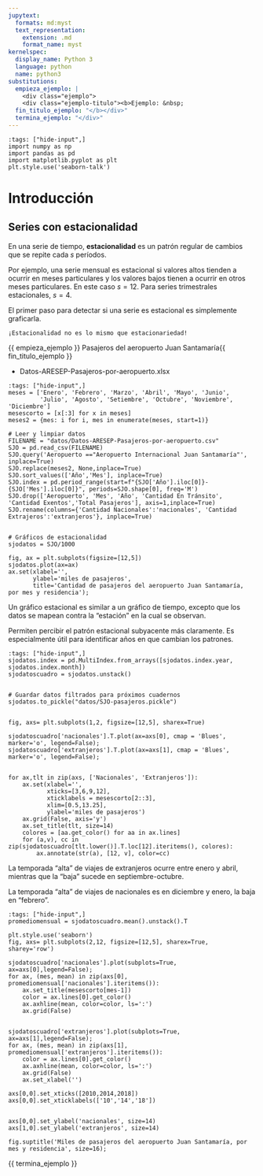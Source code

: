 ```yaml
---
jupytext:
  formats: md:myst
  text_representation:
    extension: .md
    format_name: myst
kernelspec:
  display_name: Python 3
  language: python
  name: python3
substitutions:
  empieza_ejemplo: |
    <div class="ejemplo">
    <div class="ejemplo-titulo"><b>Ejemplo: &nbsp;
  fin_titulo_ejemplo: "</b></div>"
  termina_ejemplo: "</div>"
---
```


```{code-cell} ipython3
:tags: ["hide-input",]
import numpy as np
import pandas as pd
import matplotlib.pyplot as plt
plt.style.use('seaborn-talk')
```

# Introducción

## Series con estacionalidad

En una serie de tiempo, **estacionalidad** es un patrón regular de cambios que se repite cada $s$ períodos.

Por ejemplo, una serie mensual es estacional si valores altos tienden a ocurrir en meses particulares y los valores bajos tienen a ocurrir en otros meses particulares. En este caso $s=12$. Para series trimestrales estacionales, $s=4$.

El primer paso para detectar si una serie es estacional es simplemente graficarla.

```{warning}
¡Estacionalidad no es lo mismo que estacionariedad!
```


{{ empieza_ejemplo }} Pasajeros del aeropuerto Juan Santamaría{{ fin_titulo_ejemplo }}
- Datos-ARESEP-Pasajeros-por-aeropuerto.xlsx



```{code-cell} ipython3
:tags: ["hide-input",]
meses = ['Enero', 'Febrero', 'Marzo', 'Abril', 'Mayo', 'Junio',
         'Julio', 'Agosto', 'Setiembre', 'Octubre', 'Noviembre', 'Diciembre']
mesescorto = [x[:3] for x in meses]
meses2 = {mes: i for i, mes in enumerate(meses, start=1)}

# Leer y limpiar datos
FILENAME = "datos/Datos-ARESEP-Pasajeros-por-aeropuerto.csv"
SJO = pd.read_csv(FILENAME)
SJO.query('Aeropuerto =="Aeropuerto Internacional Juan Santamaría"', inplace=True)
SJO.replace(meses2, None,inplace=True)
SJO.sort_values(['Año','Mes'], inplace=True)
SJO.index = pd.period_range(start=f"{SJO['Año'].iloc[0]}-{SJO['Mes'].iloc[0]}", periods=SJO.shape[0], freq='M')
SJO.drop(['Aeropuerto', 'Mes', 'Año', 'Cantidad En Tránsito', 'Cantidad Exentos','Total Pasajeros'], axis=1,inplace=True)
SJO.rename(columns={'Cantidad Nacionales':'nacionales', 'Cantidad Extrajeros':'extranjeros'}, inplace=True)


# Gráficos de estacionalidad
sjodatos = SJO/1000

fig, ax = plt.subplots(figsize=[12,5])
sjodatos.plot(ax=ax)
ax.set(xlabel='',
       ylabel='miles de pasajeros',
       title='Cantidad de pasajeros del aeropuerto Juan Santamaría, por mes y residencia');
```





Un gráfico estacional es similar a un gráfico de tiempo, excepto que los datos se mapean contra la “estación” en la cual se observan.

Permiten percibir el patrón estacional subyacente más claramente.
Es especialmente útil para identificar años en que cambian los patrones.


```{code-cell} ipython3
:tags: ["hide-input",]
sjodatos.index = pd.MultiIndex.from_arrays([sjodatos.index.year, sjodatos.index.month])
sjodatoscuadro = sjodatos.unstack()


# Guardar datos filtrados para próximos cuadernos
sjodatos.to_pickle("datos/SJO-pasajeros.pickle")


fig, axs= plt.subplots(1,2, figsize=[12,5], sharex=True)

sjodatoscuadro['nacionales'].T.plot(ax=axs[0], cmap = 'Blues', marker='o', legend=False);
sjodatoscuadro['extranjeros'].T.plot(ax=axs[1], cmap = 'Blues', marker='o', legend=False);


for ax,tlt in zip(axs, ['Nacionales', 'Extranjeros']):
    ax.set(xlabel='',
           xticks=[3,6,9,12],
           xticklabels = mesescorto[2::3],
           xlim=[0.5,13.25],
           ylabel='miles de pasajeros')
    ax.grid(False, axis='y')
    ax.set_title(tlt, size=14)
    colores = [aa.get_color() for aa in ax.lines]
    for (a,v), cc in zip(sjodatoscuadro[tlt.lower()].T.loc[12].iteritems(), colores):
        ax.annotate(str(a), [12, v], color=cc)

```

La temporada “alta” de viajes de extranjeros ocurre entre enero y abril, mientras que la “baja” sucede en septiembre-octubre.

La temporada “alta” de viajes de nacionales es en diciembre y enero, la baja en “febrero”.
```{code-cell} ipython3
:tags: ["hide-input",]
promediomensual = sjodatoscuadro.mean().unstack().T

plt.style.use('seaborn')
fig, axs= plt.subplots(2,12, figsize=[12,5], sharex=True, sharey='row')

sjodatoscuadro['nacionales'].plot(subplots=True, ax=axs[0],legend=False);
for ax, (mes, mean) in zip(axs[0], promediomensual['nacionales'].iteritems()):
    ax.set_title(mesescorto[mes-1])
    color = ax.lines[0].get_color()
    ax.axhline(mean, color=color, ls=':')
    ax.grid(False)


sjodatoscuadro['extranjeros'].plot(subplots=True, ax=axs[1],legend=False);
for ax, (mes, mean) in zip(axs[1], promediomensual['extranjeros'].iteritems()):
    color = ax.lines[0].get_color()
    ax.axhline(mean, color=color, ls=':')
    ax.grid(False)    
    ax.set_xlabel('')

axs[0,0].set_xticks([2010,2014,2018])
axs[0,0].set_xticklabels(['10','14','18'])


axs[0,0].set_ylabel('nacionales', size=14)
axs[1,0].set_ylabel('extranjeros', size=14)

fig.suptitle('Miles de pasajeros del aeropuerto Juan Santamaría, por mes y residencia', size=16);
```
{{ termina_ejemplo }}
